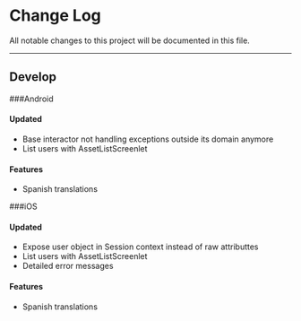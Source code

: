 # Change Log
All notable changes to this project will be documented in this file.

---

## Develop

<!---
Possible categories for the changes: Updated, Fixed, Features, Deprecated
--->
###Android

####	 Updated

* Base interactor not handling exceptions outside its domain anymore
* List users with AssetListScreenlet

####   Features
* Spanish translations

###iOS

#### Updated
* Expose user object in Session context instead of raw attributtes
* List users with AssetListScreenlet
* Detailed error messages

####   Features
* Spanish translations

